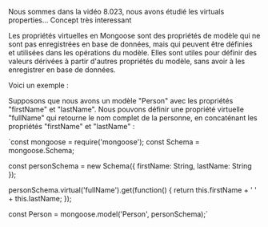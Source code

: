 Nous sommes dans la vidéo 8.023, nous avons étudié les virtuals properties...
Concept très interessant

Les propriétés virtuelles en Mongoose sont des propriétés de modèle qui ne sont pas enregistrées 
en base de données, mais qui peuvent être définies et utilisées dans les opérations du modèle. Elles sont utiles pour définir des valeurs dérivées à partir d'autres propriétés du modèle, sans avoir à les enregistrer en base de données.

Voici un exemple :

Supposons que nous avons un modèle "Person" avec les propriétés "firstName" et "lastName". Nous pouvons définir une propriété virtuelle 
"fullName" qui retourne le nom complet de la personne, en concaténant les propriétés "firstName" et "lastName" :

`const mongoose = require('mongoose');
const Schema = mongoose.Schema;

const personSchema = new Schema({
  firstName: String,
  lastName: String
});

personSchema.virtual('fullName').get(function() {
  return this.firstName + ' ' + this.lastName;
});

const Person = mongoose.model('Person', personSchema);`

